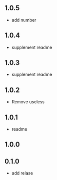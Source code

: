 ## 1.0.5

* add number

## 1.0.4

* supplement readme

## 1.0.3

* supplement readme

## 1.0.2

* Remove useless

## 1.0.1

* readme

## 1.0.0


## 0.1.0

* add relase
